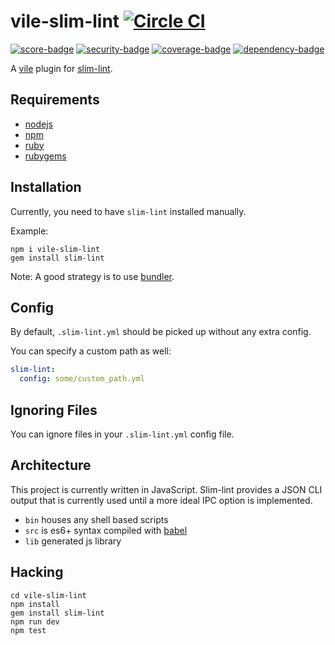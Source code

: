 # vile-slim-lint [![Circle CI](https://circleci.com/gh/brentlintner/vile-slim-lint.svg?style=svg&circle-token=1f9abaf70a595024e47e9f5163e4bc7cca2a4fad)](https://circleci.com/gh/brentlintner/vile-slim-lint)

[![score-badge](http://joffrey-baratheon.herokuapp.com/brentlintner/vile-slim-lint/badges/score?token=9Gu6poQq8zVoeGTszNUR)](http://joffrey-baratheon.herokuapp.com/brentlintner/vile-slim-lint) [![security-badge](http://joffrey-baratheon.herokuapp.com/brentlintner/vile-slim-lint/badges/security?token=9Gu6poQq8zVoeGTszNUR)](http://joffrey-baratheon.herokuapp.com/brentlintner/vile-slim-lint) [![coverage-badge](http://joffrey-baratheon.herokuapp.com/brentlintner/vile-slim-lint/badges/coverage?token=9Gu6poQq8zVoeGTszNUR)](http://joffrey-baratheon.herokuapp.com/brentlintner/vile-slim-lint) [![dependency-badge](http://joffrey-baratheon.herokuapp.com/brentlintner/vile-slim-lint/badges/dependency?token=9Gu6poQq8zVoeGTszNUR)](http://joffrey-baratheon.herokuapp.com/brentlintner/vile-slim-lint)

A [vile](http://github.com/brentlintner/vile) plugin for
[slim-lint](https://github.com/sds/slim-lint).

## Requirements

- [nodejs](http://nodejs.org)
- [npm](http://npmjs.org)
- [ruby](http://ruby-lang.org)
- [rubygems](http://rubygems.org)

## Installation

Currently, you need to have `slim-lint` installed manually.

Example:

    npm i vile-slim-lint
    gem install slim-lint

Note: A good strategy is to use [bundler](http://bundler.io).

## Config

By default, `.slim-lint.yml` should be picked up without any
extra config.

You can specify a custom path as well:

```yml
slim-lint:
  config: some/custom_path.yml
```

## Ignoring Files

You can ignore files in your `.slim-lint.yml` config file.

## Architecture

This project is currently written in JavaScript. Slim-lint provides
a JSON CLI output that is currently used until a more ideal
IPC option is implemented.

- `bin` houses any shell based scripts
- `src` is es6+ syntax compiled with [babel](https://babeljs.io)
- `lib` generated js library

## Hacking

    cd vile-slim-lint
    npm install
    gem install slim-lint
    npm run dev
    npm test
